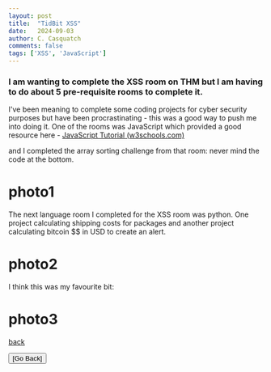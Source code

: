 ```yaml
---
layout: post
title:  "TidBit XSS"
date:   2024-09-03
author: C. Casquatch
comments: false
tags: ['XSS', 'JavaScript']
---
```


### I am wanting to complete the XSS room on THM but I am having to do about 5 pre-requisite rooms to complete it. 

I've been meaning to complete some coding projects for cyber security purposes but have been procrastinating - this was a good way to push me into doing it. One of the rooms was JavaScript which provided a good resource here - [JavaScript Tutorial (w3schools.com)](https://www.w3schools.com/js/default.asp)

and I completed the array sorting challenge from that room:
never mind the code at the bottom.
# photo1

The next language room I completed for the XSS room was python. 
One project calculating shipping costs for packages and another project calculating bitcoin $$ in USD to create an alert. 
# photo2

I think this was my favourite bit:
# photo3

[back](./)

<button onclick="history.back()">[Go Back]</button>
